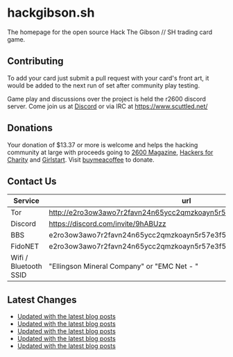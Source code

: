 # hackgibson.sh
The homepage for the open source Hack The Gibson // SH trading card game.


## Contributing

To add your card just submit a pull request with your card's front art, it would be added to the next run of set after community play testing.

Game play and discussions over the project is held the r2600 discord server. Come join us at [Discord](https://discord.com/invite/9hABUzz) or via IRC at https://www.scuttled.net/


## Donations

Your donation of $13.37 or more is welcome and helps the hacking community at large with proceeds going to [2600 Magazine](https://2600.com/), [Hackers for Charity](https://hackersforcharity.org) and [Girlstart](https://girlstart.org).  Visit [buymeacoffee](https://www.buymeacoffee.com/hackgibson.sh) to donate.


## Contact Us

Service | url
-|-
Tor | http://e2ro3ow3awo7r2favn24n65ycc2qmzkoayn5r57e3f56nvjwdcgg32ad.onion
Discord | https://discord.com/invite/9hABUzz
BBS | e2ro3ow3awo7r2favn24n65ycc2qmzkoayn5r57e3f56nvjwdcgg32ad.onion:23
FidoNET | e2ro3ow3awo7r2favn24n65ycc2qmzkoayn5r57e3f56nvjwdcgg32ad.onion:24554
Wifi / Bluetooth SSID | "Ellingson Mineral Company" or "EMC Net - <fidonet address>"

## Latest Changes
<!-- BLOG-POST-LIST:START -->
- [Updated with the latest blog posts](https://github.com/DFW2600/hackgibson.sh/commit/980ea5264b0067f754f31bf6a5f8e2c21af86701)
- [Updated with the latest blog posts](https://github.com/DFW2600/hackgibson.sh/commit/b55838ae2ed2bf14f983008af928d768dcbad491)
- [Updated with the latest blog posts](https://github.com/DFW2600/hackgibson.sh/commit/4f9359228203692d3889927b0698c1dd3559a6b2)
- [Updated with the latest blog posts](https://github.com/DFW2600/hackgibson.sh/commit/e3ef64e17c5b8b41e08cf04c80d54150aaf46229)
- [Updated with the latest blog posts](https://github.com/DFW2600/hackgibson.sh/commit/943a500c5d1401cc3350ff64a48a5e7206309dea)
<!-- BLOG-POST-LIST:END -->
